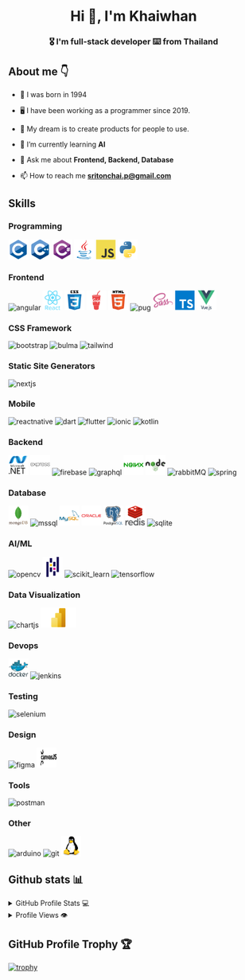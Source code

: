 <h1 align="center">Hi 👋, I'm Khaiwhan</h1>
<h3 align="center">🎖️ I'm full-stack developer ⌨️ from Thailand</h3>

## About me 👇

- 🎈 I was born in 1994

- 🖥️ I have been working as a programmer since 2019.

- 🌟 My dream is to create products for people to use.

- 🤖 I’m currently learning **AI**

- 💬 Ask me about **Frontend, Backend, Database**

- 📫 How to reach me **sritonchai.p@gmail.com**

## Skills
### Programming
<span> <img src="https://raw.githubusercontent.com/devicons/devicon/master/icons/c/c-original.svg" alt="c" width="40" height="40"/> </span> 
<span> <img src="https://raw.githubusercontent.com/devicons/devicon/master/icons/cplusplus/cplusplus-original.svg" alt="cplusplus" width="40" height="40"/> </span>
<span> <img src="https://raw.githubusercontent.com/devicons/devicon/master/icons/csharp/csharp-original.svg" alt="csharp" width="40" height="40"/> </span>
<span> <img src="https://raw.githubusercontent.com/devicons/devicon/master/icons/java/java-original.svg" alt="java" width="40" height="40"/> </span>
<span> <img src="https://raw.githubusercontent.com/devicons/devicon/master/icons/javascript/javascript-original.svg" alt="javascript" width="40" height="40"/> </span>
<span> <img src="https://raw.githubusercontent.com/devicons/devicon/master/icons/python/python-original.svg" alt="python" width="40" height="40"/> </span>
### Frontend
<span> <img src="https://github.com/angular/angular/blob/main/adev/src/assets/images/press-kit/angular_icon_gradient.gif?raw=true" alt="angular" width="40" height="40"/> </span>
<span> <img src="https://raw.githubusercontent.com/devicons/devicon/master/icons/react/react-original-wordmark.svg" alt="react" width="40" height="40"/> </span>
<span> <img src="https://raw.githubusercontent.com/devicons/devicon/master/icons/css3/css3-original-wordmark.svg" alt="css3" width="40" height="40"/> </span>
<span> <img src="https://raw.githubusercontent.com/devicons/devicon/master/icons/gulp/gulp-plain.svg" alt="gulp" width="40" height="40"/> </span>
<span> <img src="https://raw.githubusercontent.com/devicons/devicon/master/icons/html5/html5-original-wordmark.svg" alt="html5" width="40" height="40"/> </span>
<span> <img src="https://cdn.worldvectorlogo.com/logos/pug.svg" alt="pug" width="40" height="40"/> </span>
<span> <img src="https://raw.githubusercontent.com/devicons/devicon/master/icons/sass/sass-original.svg" alt="sass" width="40" height="40"/> </span>
<span> <img src="https://raw.githubusercontent.com/devicons/devicon/master/icons/typescript/typescript-original.svg" alt="typescript" width="40" height="40"/> </span>
<span> <img src="https://raw.githubusercontent.com/devicons/devicon/master/icons/vuejs/vuejs-original-wordmark.svg" alt="vuejs" width="40" height="40"/> </span>
### CSS Framework
<span> <img src="https://getbootstrap.com/docs/5.3/assets/brand/bootstrap-logo-shadow.png" alt="bootstrap" width="40" height="40"/> </span>
<span> <img src="https://raw.githubusercontent.com/gilbarbara/logos/804dc257b59e144eaca5bc6ffd16949752c6f789/logos/bulma.svg" alt="bulma" width="40" height="40"/> </span>
<span> <img src="https://www.vectorlogo.zone/logos/tailwindcss/tailwindcss-icon.svg" alt="tailwind" width="40" height="40"/> </span>
### Static Site Generators
<span> <img src="https://cdn.worldvectorlogo.com/logos/nextjs-2.svg" alt="nextjs" width="40" height="40"/> </span>
### Mobile
<span> <img src="https://reactnative.dev/img/header_logo.svg" alt="reactnative" width="40" height="40"/> </span>
<span> <img src="https://www.vectorlogo.zone/logos/dartlang/dartlang-icon.svg" alt="dart" width="40" height="40"/> </span>
<span> <img src="https://www.vectorlogo.zone/logos/flutterio/flutterio-icon.svg" alt="flutter" width="40" height="40"/> </span>
<span> <img src="https://upload.wikimedia.org/wikipedia/commons/d/d1/Ionic_Logo.svg" alt="ionic" width="40" height="40"/> </span>
<span> <img src="https://www.vectorlogo.zone/logos/kotlinlang/kotlinlang-icon.svg" alt="kotlin" width="40" height="40"/> </span>
### Backend
<span> <img src="https://raw.githubusercontent.com/devicons/devicon/master/icons/dot-net/dot-net-original-wordmark.svg" alt="dotnet" width="40" height="40"/> </span>
<span> <img src="https://raw.githubusercontent.com/devicons/devicon/master/icons/express/express-original-wordmark.svg" alt="express" width="40" height="40"/> </span>
<span> <img src="https://www.vectorlogo.zone/logos/firebase/firebase-icon.svg" alt="firebase" width="40" height="40"/> </span>
<span> <img src="https://www.vectorlogo.zone/logos/graphql/graphql-icon.svg" alt="graphql" width="40" height="40"/> </span>
<span> <img src="https://raw.githubusercontent.com/devicons/devicon/master/icons/nginx/nginx-original.svg" alt="nginx" width="40" height="40"/> </span>
<span> <img src="https://raw.githubusercontent.com/devicons/devicon/master/icons/nodejs/nodejs-original-wordmark.svg" alt="nodejs" width="40" height="40"/> </span>
<span> <img src="https://www.vectorlogo.zone/logos/rabbitmq/rabbitmq-icon.svg" alt="rabbitMQ" width="40" height="40"/> </span>
<span> <img src="https://www.vectorlogo.zone/logos/springio/springio-icon.svg" alt="spring" width="40" height="40"/> </span>
### Database
<span> <img src="https://raw.githubusercontent.com/devicons/devicon/master/icons/mongodb/mongodb-original-wordmark.svg" alt="mongodb" width="40" height="40"/> </span>
<span> <img src="https://www.svgrepo.com/show/303229/microsoft-sql-server-logo.svg" alt="mssql" width="40" height="40"/> </span>
<span> <img src="https://raw.githubusercontent.com/devicons/devicon/master/icons/mysql/mysql-original-wordmark.svg" alt="mysql" width="40" height="40"/> </span>
<span> <img src="https://raw.githubusercontent.com/devicons/devicon/master/icons/oracle/oracle-original.svg" alt="oracle" width="40" height="40"/> </span>
<span> <img src="https://raw.githubusercontent.com/devicons/devicon/master/icons/postgresql/postgresql-original-wordmark.svg" alt="postgresql" width="40" height="40"/> </span>
<span> <img src="https://raw.githubusercontent.com/devicons/devicon/master/icons/redis/redis-original-wordmark.svg" alt="redis" width="40" height="40"/> </span>
<span> <img src="https://www.vectorlogo.zone/logos/sqlite/sqlite-icon.svg" alt="sqlite" width="40" height="40"/> </span>
### AI/ML
<span> <img src="https://www.vectorlogo.zone/logos/opencv/opencv-icon.svg" alt="opencv" width="40" height="40"/> </span>
<span> <img src="https://raw.githubusercontent.com/devicons/devicon/2ae2a900d2f041da66e950e4d48052658d850630/icons/pandas/pandas-original.svg" alt="pandas" width="40" height="40"/> </span>
<span> <img src="https://upload.wikimedia.org/wikipedia/commons/0/05/Scikit_learn_logo_small.svg" alt="scikit_learn" width="40" height="40"/> </span>
<span> <img src="https://www.vectorlogo.zone/logos/tensorflow/tensorflow-icon.svg" alt="tensorflow" width="40" height="40"/> </span>
### Data Visualization
<span> <img src="https://www.chartjs.org/media/logo-title.svg" alt="chartjs" width="40" height="40"/> </span>
<span> <img src="images/powerbi.png" alt="powerbi" height="40" /> </span>
### Devops
<span> <img src="https://raw.githubusercontent.com/devicons/devicon/master/icons/docker/docker-original-wordmark.svg" alt="docker" width="40" height="40"/> </span>
<span> <img src="https://www.vectorlogo.zone/logos/jenkins/jenkins-icon.svg" alt="jenkins" width="40" height="40"/> </span>
### Testing
<span> <img src="https://raw.githubusercontent.com/detain/svg-logos/780f25886640cef088af994181646db2f6b1a3f8/svg/selenium-logo.svg" alt="selenium" width="40" height="40"/> </span>
### Design
<span> <img src="https://www.vectorlogo.zone/logos/figma/figma-icon.svg" alt="figma" width="40" height="40"/> </span>
<span> <img src="https://raw.githubusercontent.com/Hardik0307/Hardik0307/master/assets/canvasjs-charts.svg" alt="canvas" width="40" height="40">
### Tools
<span> <img src="https://www.vectorlogo.zone/logos/getpostman/getpostman-icon.svg" alt="postman" width="40" height="40"/> </span>
### Other
<span> <img src="https://cdn.worldvectorlogo.com/logos/arduino-1.svg" alt="arduino" width="40" height="40"/> </span>
<span> <img src="https://www.vectorlogo.zone/logos/git-scm/git-scm-icon.svg" alt="git" width="40" height="40"/> </span>
<span> <img src="https://raw.githubusercontent.com/devicons/devicon/master/icons/linux/linux-original.svg" alt="linux" width="40" height="40"/> </span>

## Github stats 📊
<details>
  <summary>GitHub Profile Stats 💻</summary>
  <br/>
    <a href="https://github.com/anuraghazra/github-readme-stats"><img alt="khaiwhan Github Stats" src="https://github-readme-stats.vercel.app/api/?username=khaiwhan&show_icons=true&count_private=true&theme=github_dark&hide_border=true" height="192px"/></a>
    <a href="https://github.com/anuraghazra/github-readme-stats"><img alt="khaiwhan Top Languages" src="https://github-readme-stats.vercel.app/api/top-langs/?username=khaiwhan&langs_count=8&layout=compact&theme=github_dark" height="192px"/></a>
  <br/>
</details>

<details>
  <summary>Profile Views 👁️</summary>
  <br/>
 <img src="https://komarev.com/ghpvc/?username=khaiwhan&label=Profile%20views&color=0e75b6&style=flat" alt="khaiwhan" />

</details>

## GitHub Profile Trophy 🏆

[![trophy](https://github-profile-trophy.vercel.app/?username=khaiwhan&theme=darkhub)](https://github.com/ryo-ma/github-profile-trophy)
